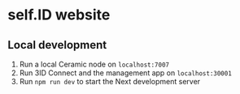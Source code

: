 # self.ID website

## Local development

1. Run a local Ceramic node on `localhost:7007`
1. Run 3ID Connect and the management app on `localhost:30001`
1. Run `npm run dev` to start the Next development server
